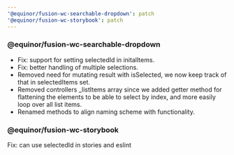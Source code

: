```yaml
---
'@equinor/fusion-wc-searchable-dropdown': patch
'@equinor/fusion-wc-storybook': patch
---
```


### @equinor/fusion-wc-searchable-dropdown

- Fix: support for setting selectedId in initalItems.
- Fix: better handling of multiple selections.
- Removed need for mutating result with isSelected, we now keep track of that in selectedItems set.
- Removed controllers _listItems array since we added getter method for flattening the elements to be able to select by index, and more easily loop over all list items.
- Renamed methods to align naming scheme with functionality.

### @equinor/fusion-wc-storybook

Fix: can use selectedId in stories and eslint
